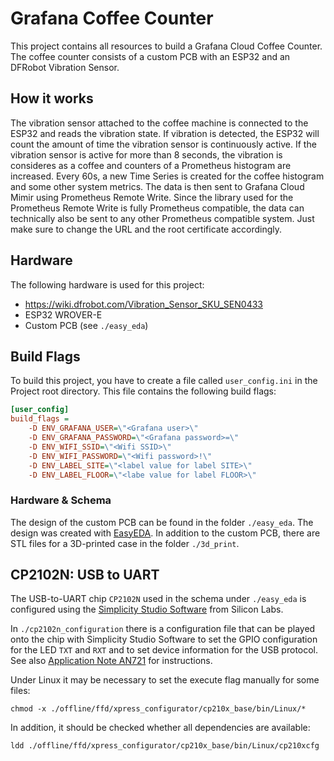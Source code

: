 # Grafana Coffee Counter

This project contains all resources to build a Grafana Cloud Coffee Counter.
The coffee counter consists of a custom PCB with an ESP32 and an DFRobot Vibration Sensor.

## How it works

The vibration sensor attached to the coffee machine is connected to the ESP32 and reads the vibration state. If vibration is detected, the ESP32 will count the amount of time the vibration sensor is continuously active. If the vibration sensor is active for more than 8 seconds, the vibration is consideres as a coffee and counters of a Prometheus histogram are increased. Every 60s, a new Time Series is created for the coffee histogram and some other system metrics. The data is then sent to Grafana Cloud Mimir using Prometheus Remote Write. Since the library used for the Prometheus Remote Write is fully Prometheus compatible, the data can technically also be sent to any other Prometheus compatible system. Just make sure to change the URL and the root certificate accordingly.

## Hardware

The following hardware is used for this project:

- https://wiki.dfrobot.com/Vibration_Sensor_SKU_SEN0433
- ESP32 WROVER-E
- Custom PCB (see `./easy_eda`)

## Build Flags

To build this project, you have to create a file called `user_config.ini` in the Project root directory. This file contains the following build flags:

```INI
[user_config]
build_flags =
	-D ENV_GRAFANA_USER=\"<Grafana user>\"
	-D ENV_GRAFANA_PASSWORD=\"<Grafana password>=\"
	-D ENV_WIFI_SSID=\"<Wifi SSID>\"
	-D ENV_WIFI_PASSWORD=\"<Wifi password>!\"
	-D ENV_LABEL_SITE=\"<label value for label SITE>\"
	-D ENV_LABEL_FLOOR=\"<labe value for label FLOOR>\"
```

### Hardware & Schema

The design of the custom PCB can be found in the folder `./easy_eda`. The design was created with [EasyEDA](https://easyeda.com/).
In addition to the custom PCB, there are STL files for a 3D-printed case in the folder `./3d_print`.

## CP2102N: USB to UART

The USB-to-UART chip `CP2102N` used in the schema under `./easy_eda` is configured using the [Simplicity Studio Software](https://www.silabs.com/developers/simplicity-studio) from Silicon Labs.

In `./cp2102n_configuration` there is a configuration file that can be played onto the chip with Simplicity Studio Software to set the GPIO configuration for the LED `TXT` and `RXT` and to set device information for the USB protocol. See also [Application Note AN721](https://www.silabs.com/documents/public/application-notes/AN721.pdf) for instructions.

Under Linux it may be necessary to set the execute flag manually for some files:

`chmod -x ./offline/ffd/xpress_configurator/cp210x_base/bin/Linux/*`

In addition, it should be checked whether all dependencies are available:

`ldd ./offline/ffd/xpress_configurator/cp210x_base/bin/Linux/cp210xcfg`
